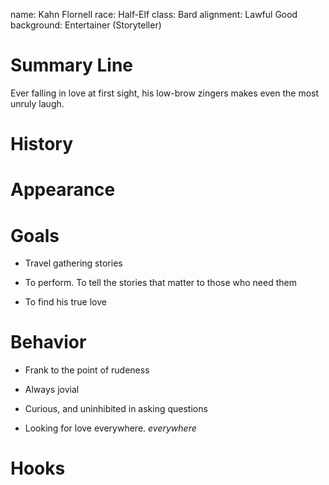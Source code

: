 name: Kahn Flornell
race: Half-Elf
class: Bard
alignment: Lawful Good
background: Entertainer (Storyteller)

# Summary Line

Ever falling in love at first sight, his low-brow zingers makes even the most unruly laugh.

# History

# Appearance

# Goals

- Travel gathering stories

- To perform. To tell the stories that matter to those who need them

- To find his true love

# Behavior

- Frank to the point of rudeness

- Always jovial

- Curious, and uninhibited in asking questions

- Looking for love everywhere. *everywhere*

# Hooks

